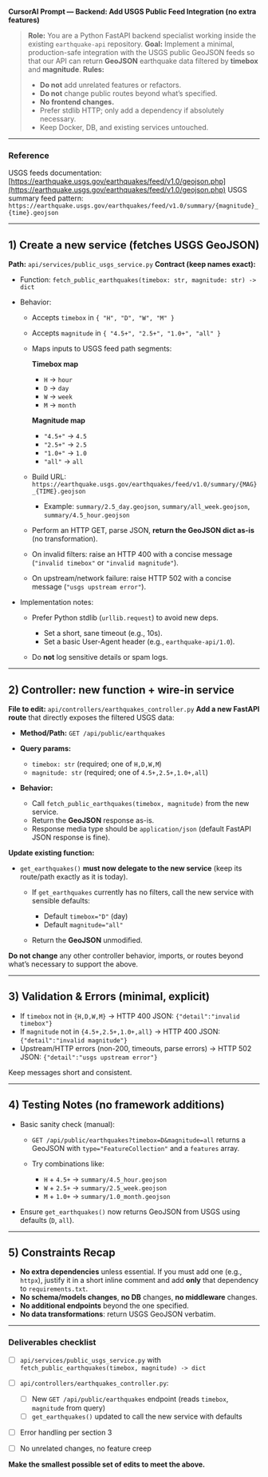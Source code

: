 **CursorAI Prompt — Backend: Add USGS Public Feed Integration (no extra features)**

> **Role:** You are a Python FastAPI backend specialist working inside the existing `earthquake-api` repository.
> **Goal:** Implement a minimal, production-safe integration with the USGS public GeoJSON feeds so that our API can return **GeoJSON** earthquake data filtered by **timebox** and **magnitude**.
> **Rules:**
>
> * **Do not** add unrelated features or refactors.
> * **Do not** change public routes beyond what’s specified.
> * **No frontend changes.**
> * Prefer stdlib HTTP; only add a dependency if absolutely necessary.
> * Keep Docker, DB, and existing services untouched.

---

### Reference

USGS feeds documentation: [https://earthquake.usgs.gov/earthquakes/feed/v1.0/geojson.php](https://earthquake.usgs.gov/earthquakes/feed/v1.0/geojson.php)
USGS summary feed pattern:
`https://earthquake.usgs.gov/earthquakes/feed/v1.0/summary/{magnitude}_{time}.geojson`

---

## 1) Create a new service (fetches USGS GeoJSON)

**Path:** `api/services/public_usgs_service.py`
**Contract (keep names exact):**

* Function: `fetch_public_earthquakes(timebox: str, magnitude: str) -> dict`
* Behavior:

  * Accepts `timebox` in `{ "H", "D", "W", "M" }`

  * Accepts `magnitude` in `{ "4.5+", "2.5+", "1.0+", "all" }`

  * Maps inputs to USGS feed path segments:

    **Timebox map**

    * `H` → `hour`
    * `D` → `day`
    * `W` → `week`
    * `M` → `month`

    **Magnitude map**

    * `"4.5+"` → `4.5`
    * `"2.5+"` → `2.5`
    * `"1.0+"` → `1.0`
    * `"all"` → `all`

  * Build URL: `https://earthquake.usgs.gov/earthquakes/feed/v1.0/summary/{MAG}_{TIME}.geojson`

    * Example: `summary/2.5_day.geojson`, `summary/all_week.geojson`, `summary/4.5_hour.geojson`

  * Perform an HTTP GET, parse JSON, **return the GeoJSON dict as-is** (no transformation).

  * On invalid filters: raise an HTTP 400 with a concise message (`"invalid timebox"` or `"invalid magnitude"`).

  * On upstream/network failure: raise HTTP 502 with a concise message (`"usgs upstream error"`).
* Implementation notes:

  * Prefer Python stdlib (`urllib.request`) to avoid new deps.

    * Set a short, sane timeout (e.g., 10s).
    * Set a basic User-Agent header (e.g., `earthquake-api/1.0`).
  * Do **not** log sensitive details or spam logs.

---

## 2) Controller: new function + wire-in service

**File to edit:** `api/controllers/earthquakes_controller.py`
**Add a new FastAPI route** that directly exposes the filtered USGS data:

* **Method/Path:** `GET /api/public/earthquakes`
* **Query params:**

  * `timebox: str` (required; one of `H,D,W,M`)
  * `magnitude: str` (required; one of `4.5+,2.5+,1.0+,all`)
* **Behavior:**

  * Call `fetch_public_earthquakes(timebox, magnitude)` from the new service.
  * Return the **GeoJSON** response as-is.
  * Response media type should be `application/json` (default FastAPI JSON response is fine).

**Update existing function:**

* `get_earthquakes()` **must now delegate to the new service** (keep its route/path exactly as it is today).

  * If `get_earthquakes` currently has no filters, call the new service with sensible defaults:

    * Default `timebox="D"` (day)
    * Default `magnitude="all"`
  * Return the **GeoJSON** unmodified.

**Do not change** any other controller behavior, imports, or routes beyond what’s necessary to support the above.

---

## 3) Validation & Errors (minimal, explicit)

* If `timebox` not in `{H,D,W,M}` → HTTP 400 JSON: `{"detail":"invalid timebox"}`
* If `magnitude` not in `{4.5+,2.5+,1.0+,all}` → HTTP 400 JSON: `{"detail":"invalid magnitude"}`
* Upstream/HTTP errors (non-200, timeouts, parse errors) → HTTP 502 JSON: `{"detail":"usgs upstream error"}`

Keep messages short and consistent.

---

## 4) Testing Notes (no framework additions)

* Basic sanity check (manual):

  * `GET /api/public/earthquakes?timebox=D&magnitude=all` returns a GeoJSON with `type="FeatureCollection"` and a `features` array.
  * Try combinations like:

    * `H` + `4.5+` → `summary/4.5_hour.geojson`
    * `W` + `2.5+` → `summary/2.5_week.geojson`
    * `M` + `1.0+` → `summary/1.0_month.geojson`
* Ensure `get_earthquakes()` now returns GeoJSON from USGS using defaults (`D`, `all`).

---

## 5) Constraints Recap

* **No extra dependencies** unless essential. If you must add one (e.g., `httpx`), justify it in a short inline comment and add **only** that dependency to `requirements.txt`.
* **No schema/models changes**, **no DB** changes, **no middleware** changes.
* **No additional endpoints** beyond the one specified.
* **No data transformations**: return USGS GeoJSON verbatim.

---

### Deliverables checklist

* [ ] `api/services/public_usgs_service.py` with `fetch_public_earthquakes(timebox, magnitude) -> dict`
* [ ] `api/controllers/earthquakes_controller.py`:

  * [ ] New `GET /api/public/earthquakes` endpoint (reads `timebox`, `magnitude` from query)
  * [ ] `get_earthquakes()` updated to call the new service with defaults
* [ ] Error handling per section 3
* [ ] No unrelated changes, no feature creep

**Make the smallest possible set of edits to meet the above.**
